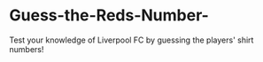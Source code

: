 # Guess-the-Reds-Number-
Test your knowledge of Liverpool FC by guessing the players' shirt numbers!
